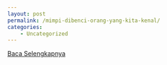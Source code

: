 ```yaml
---
layout: post
permalink: /mimpi-dibenci-orang-yang-kita-kenal/
categories:
    - Uncategorized
---
```


[Baca Selengkapnya](/06)